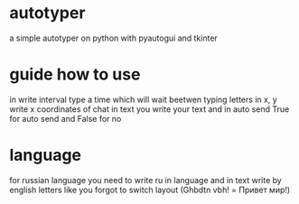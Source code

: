 # autotyper
a simple autotyper on python with pyautogui and tkinter

# guide how to use
in write interval type a time which will wait beetwen typing letters
in x, y write x coordinates of chat
in text you write your text
and in auto send True for auto send and False for no
# language
for russian language you need to write ru in language and in text write by english letters like you forgot to switch layout (Ghbdtn vbh! = Привет мир!)
